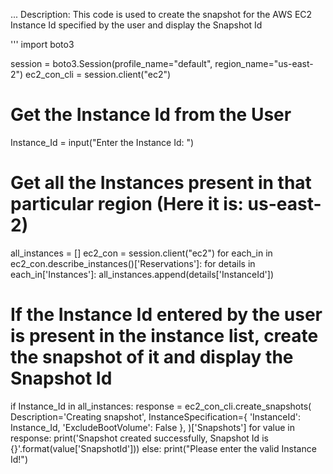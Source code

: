 ...
Description: This code is used to create the snapshot for the AWS EC2 Instance Id specified by the user and display the Snapshot Id

'''
import boto3

session = boto3.Session(profile_name="default", region_name="us-east-2")
ec2_con_cli = session.client("ec2")

# Get the Instance Id from the User
Instance_Id = input("Enter the Instance Id: ")

# Get all the Instances present in that particular region (Here it is: us-east-2)
all_instances = []
ec2_con = session.client("ec2")
for each_in in ec2_con.describe_instances()['Reservations']:
    for details in each_in['Instances']:
        all_instances.append(details['InstanceId'])

# If the Instance Id entered by the user is present in the instance list, create the snapshot of it and display the Snapshot Id
if Instance_Id in all_instances:
    response = ec2_con_cli.create_snapshots(
    Description='Creating snapshot',
    InstanceSpecification={
        'InstanceId': Instance_Id,
        'ExcludeBootVolume': False
    },
    )['Snapshots']
    for value in response:
        print('Snapshot created successfully, Snapshot Id is {}'.format(value['SnapshotId']))
else:
    print("Please enter the valid Instance Id!")
